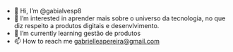 - 👋 Hi, I’m @gabialvesp8
- 👀 I’m interested in  aprender mais sobre o universo da tecnologia, no que diz respeito a produtos digitais e desenvlvimento.
- 🌱 I’m currently learning gestão de produtos
- 📫 How to reach me gabrielleapereira@gmail.com

<!---
gabialvesp8/gabialvesp8 is a ✨ special ✨ repository because its `README.md` (this file) appears on your GitHub profile.
You can click the Preview link to take a look at your changes.
--->
